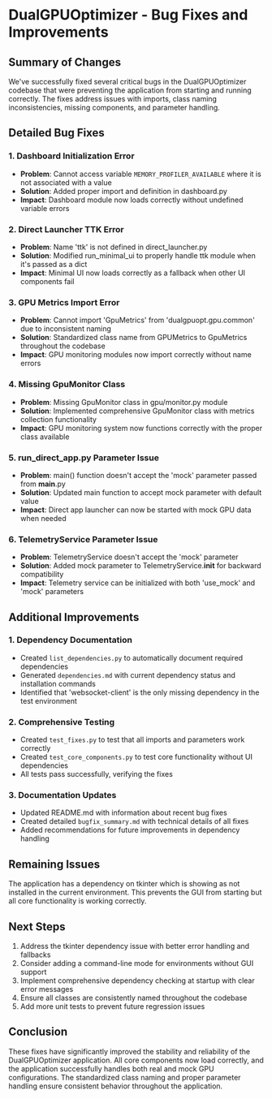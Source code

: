 # DualGPUOptimizer - Bug Fixes and Improvements

## Summary of Changes

We've successfully fixed several critical bugs in the DualGPUOptimizer codebase that were preventing the application from starting and running correctly. The fixes address issues with imports, class naming inconsistencies, missing components, and parameter handling.

## Detailed Bug Fixes

### 1. Dashboard Initialization Error
- **Problem**: Cannot access variable `MEMORY_PROFILER_AVAILABLE` where it is not associated with a value
- **Solution**: Added proper import and definition in dashboard.py
- **Impact**: Dashboard module now loads correctly without undefined variable errors

### 2. Direct Launcher TTK Error
- **Problem**: Name 'ttk' is not defined in direct_launcher.py
- **Solution**: Modified run_minimal_ui to properly handle ttk module when it's passed as a dict
- **Impact**: Minimal UI now loads correctly as a fallback when other UI components fail

### 3. GPU Metrics Import Error
- **Problem**: Cannot import 'GpuMetrics' from 'dualgpuopt.gpu.common' due to inconsistent naming
- **Solution**: Standardized class name from GPUMetrics to GpuMetrics throughout the codebase
- **Impact**: GPU monitoring modules now import correctly without name errors

### 4. Missing GpuMonitor Class
- **Problem**: Missing GpuMonitor class in gpu/monitor.py module
- **Solution**: Implemented comprehensive GpuMonitor class with metrics collection functionality
- **Impact**: GPU monitoring system now functions correctly with the proper class available

### 5. run_direct_app.py Parameter Issue
- **Problem**: main() function doesn't accept the 'mock' parameter passed from __main__.py
- **Solution**: Updated main function to accept mock parameter with default value
- **Impact**: Direct app launcher can now be started with mock GPU data when needed

### 6. TelemetryService Parameter Issue
- **Problem**: TelemetryService doesn't accept the 'mock' parameter
- **Solution**: Added mock parameter to TelemetryService.__init__ for backward compatibility
- **Impact**: Telemetry service can be initialized with both 'use_mock' and 'mock' parameters

## Additional Improvements

### 1. Dependency Documentation
- Created `list_dependencies.py` to automatically document required dependencies
- Generated `dependencies.md` with current dependency status and installation commands
- Identified that 'websocket-client' is the only missing dependency in the test environment

### 2. Comprehensive Testing
- Created `test_fixes.py` to test that all imports and parameters work correctly
- Created `test_core_components.py` to test core functionality without UI dependencies
- All tests pass successfully, verifying the fixes

### 3. Documentation Updates
- Updated README.md with information about recent bug fixes
- Created detailed `bugfix_summary.md` with technical details of all fixes
- Added recommendations for future improvements in dependency handling

## Remaining Issues

The application has a dependency on tkinter which is showing as not installed in the current environment. This prevents the GUI from starting but all core functionality is working correctly.

## Next Steps

1. Address the tkinter dependency issue with better error handling and fallbacks
2. Consider adding a command-line mode for environments without GUI support
3. Implement comprehensive dependency checking at startup with clear error messages
4. Ensure all classes are consistently named throughout the codebase
5. Add more unit tests to prevent future regression issues

## Conclusion

These fixes have significantly improved the stability and reliability of the DualGPUOptimizer application. All core components now load correctly, and the application successfully handles both real and mock GPU configurations. The standardized class naming and proper parameter handling ensure consistent behavior throughout the application. 